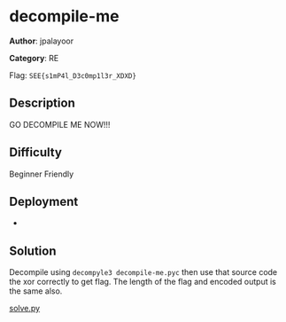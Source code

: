# decompile-me

**Author**: jpalayoor

**Category**: RE

Flag: `SEE{s1mP4l_D3c0mp1l3r_XDXD}`

## Description

GO DECOMPILE ME NOW!!!

## Difficulty

Beginner Friendly

## Deployment

-

## Solution

Decompile using `decompyle3 decompile-me.pyc` then use that source code the xor correctly to get flag. The length of the flag and encoded output is the same also.

[solve.py](/challs/re/decompile-me/src//solve.py)